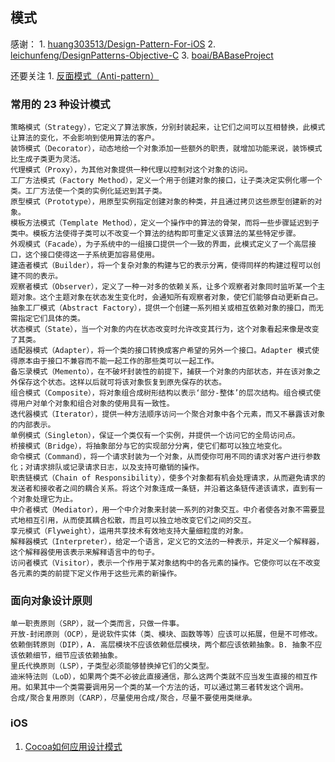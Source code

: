## 模式

感谢：
	1. [huang303513/Design-Pattern-For-iOS](https://github.com/huang303513/Design-Pattern-For-iOS)
	2. [leichunfeng/DesignPatterns-Objective-C](https://github.com/leichunfeng/DesignPatterns-Objective-C)
	3. [boai/BABaseProject](https://github.com/boai/BABaseProject)

还要关注
	1. [反面模式（Anti-pattern）](http://www.cnblogs.com/QQParadise/archive/2011/11/16/2250997.html)

### 常用的 23 种设计模式

```
策略模式（Strategy），它定义了算法家族，分别封装起来，让它们之间可以互相替换，此模式让算法的变化，不会影响到使用算法的客户。
装饰模式（Decorator），动态地给一个对象添加一些额外的职责，就增加功能来说，装饰模式比生成子类更为灵活。
代理模式（Proxy），为其他对象提供一种代理以控制对这个对象的访问。
工厂方法模式（Factory Method），定义一个用于创建对象的接口，让子类决定实例化哪一个类。工厂方法使一个类的实例化延迟到其子类。
原型模式（Prototype），用原型实例指定创建对象的种类，并且通过拷贝这些原型创建新的对象。
模板方法模式（Template Method），定义一个操作中的算法的骨架，而将一些步骤延迟到子类中。模板方法使得子类可以不改变一个算法的结构即可重定义该算法的某些特定步骤。
外观模式（Facade），为子系统中的一组接口提供一个一致的界面，此模式定义了一个高层接口，这个接口使得这一子系统更加容易使用。
建造者模式（Builder），将一个复杂对象的构建与它的表示分离，使得同样的构建过程可以创建不同的表示。
观察者模式（Observer），定义了一种一对多的依赖关系，让多个观察者对象同时监听某一个主题对象。这个主题对象在状态发生变化时，会通知所有观察者对象，使它们能够自动更新自己。
抽象工厂模式（Abstract Factory），提供一个创建一系列相关或相互依赖对象的接口，而无需指定它们具体的类。
状态模式（State），当一个对象的内在状态改变时允许改变其行为，这个对象看起来像是改变了其类。
适配器模式（Adapter），将一个类的接口转换成客户希望的另外一个接口。Adapter 模式使得原本由于接口不兼容而不能一起工作的那些类可以一起工作。
备忘录模式（Memento），在不破坏封装性的前提下，捕获一个对象的内部状态，并在该对象之外保存这个状态。这样以后就可将该对象恢复到原先保存的状态。
组合模式（Composite），将对象组合成树形结构以表示‘部分-整体’的层次结构。组合模式使得用户对单个对象和组合对象的使用具有一致性。
迭代器模式（Iterator），提供一种方法顺序访问一个聚合对象中各个元素，而又不暴露该对象的内部表示。
单例模式（Singleton），保证一个类仅有一个实例，并提供一个访问它的全局访问点。
桥接模式（Bridge），将抽象部分与它的实现部分分离，使它们都可以独立地变化。
命令模式（Command），将一个请求封装为一个对象，从而使你可用不同的请求对客户进行参数化；对请求排队或记录请求日志，以及支持可撤销的操作。
职责链模式（Chain of Responsibility），使多个对象都有机会处理请求，从而避免请求的发送者和接收者之间的耦合关系。将这个对象连成一条链，并沿着这条链传递该请求，直到有一个对象处理它为止。
中介者模式（Mediator），用一个中介对象来封装一系列的对象交互。中介者使各对象不需要显式地相互引用，从而使其耦合松散，而且可以独立地改变它们之间的交互。
享元模式（Flyweight），运用共享技术有效地支持大量细粒度的对象。
解释器模式（Interpreter），给定一个语言，定义它的文法的一种表示，并定义一个解释器，这个解释器使用该表示来解释语言中的句子。
访问者模式（Visitor），表示一个作用于某对象结构中的各元素的操作。它使你可以在不改变各元素的类的前提下定义作用于这些元素的新操作。
```

### 面向对象设计原则

```
单一职责原则（SRP），就一个类而言，只做一件事。
开放-封闭原则（OCP），是说软件实体（类、模块、函数等等）应该可以拓展，但是不可修改。
依赖倒转原则（DIP），A. 高层模块不应该依赖低层模块，两个都应该依赖抽象。B. 抽象不应该依赖细节，细节应该依赖抽象。
里氏代换原则（LSP），子类型必须能够替换掉它们的父类型。
迪米特法则（LoD），如果两个类不必彼此直接通信，那么这两个类就不应当发生直接的相互作用。如果其中一个类需要调用另一个类的某一个方法的话，可以通过第三者转发这个调用。
合成/聚合复用原则（CARP），尽量使用合成/聚合，尽量不要使用类继承。
```

### iOS

1. [Cocoa如何应用设计模式](http://www.cnblogs.com/pengyingh/articles/2346299.html)